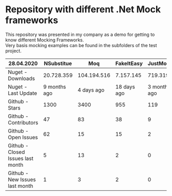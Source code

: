 # Repository with different .Net Mock frameworks
This repository was presented in my company as a demo for getting to know 
different Mocking Frameworks.
<br>
Very basis mocking examples can be found in 
the subfolders of the test project.

|28.04.2020                          |NSubstitue   |Moq              |FakeItEasy   |JustMock     |
|------------------------------------|-------------|-----------------|-------------|-------------|
|Nuget - Downloads                   |20.728.359   |104.194.516      |7.157.145    |719.319      |
|Nuget - Last Update                 |9 months ago |4 days ago       |18 days ago  |3 months ago |
|Github - Stars                      |1300         |3400             |955          |119          |
|Github - Contributors               |47           |83               |38           |9            |
|Github - Open Issues                |62           |15               |15           |2            |
|Github - Closed Issues last month   |5            |13               |2            |0            |
|Github - New Issues last month      |1            |3                |2            |0            |



